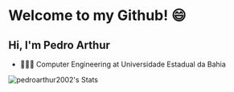 # Welcome to my Github! 😄
## Hi, I'm Pedro Arthur
* 👩🏻‍💻 Computer Engineering at Universidade Estadual da Bahia
  
![pedroarthur2002's Stats](https://github-readme-stats.vercel.app/api?username=pedroarthur2002&theme=prussian&show_icons=true&hide_border=false&count_private=true)


